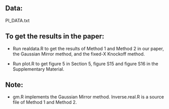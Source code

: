 ## Data:

PI_DATA.txt

## To get the results in the paper:

* Run realdata.R to get the results of Method 1 and Method 2 in our paper, the Gaussian Mirror method, and the fixed-X Knockoff method.

* Run plot.R to get figure 5 in Section 5, figure S15 and figure S16 in the Supplementary Material.

## Note:

* gm.R implements the Gaussian Mirror method. Inverse.real.R is a source file of Method 1 and Method 2.
